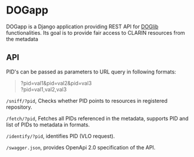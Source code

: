 # DOGapp
DOGapp is a Django application providing REST API for [DOGlib](https://github.com/clarin-eric/DOGlib) functionalities. 
Its goal is to provide fair access to CLARIN resources from the metadata

## API
PID's can be passed as parameters to URL query in following formats:
>?pid=val1&pid=val2&pid=val3 \
>?pid=val1,val2,val3

`/sniff/?pid`, Checks whether PID points to resources in registered repository.

`/fetch/?pid`, Fetches all PIDs referenced in the metadata, supports PID and list of PIDs to metadata in formats.

`/identify/?pid`, identifies PID (VLO request).

`/swagger.json`, provides OpenApi 2.0 specification of the API.